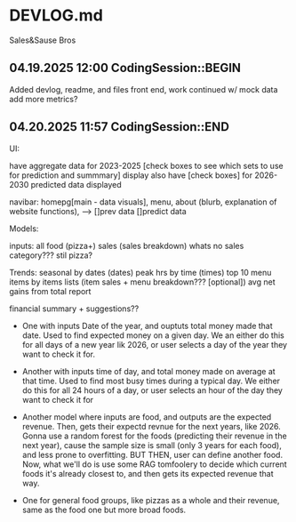 # DEVLOG.md

Sales&Sause Bros

## 04.19.2025 12:00 CodingSession::BEGIN

Added devlog, readme, and files
front end, work continued w/ mock data
add more metrics?

## 04.20.2025 11:57 CodingSession::END

UI: 

have aggregate data for 2023-2025 [check boxes to see which sets to use for prediction and summmary] display
also have [check boxes] for 2026-2030 predicted data displayed

navibar: homepg[main - data visuals],    menu,      about (blurb, explanation of website functions), 
          \--> []prev data []predict data


Models:

inputs:
all food (pizza+) sales (sales breakdown)
whats no sales category??? stil pizza?

Trends:
seasonal by dates (dates)
peak hrs by time (times)
top 10 menu items by items lists (item sales + menu breakdown??? [optional])
avg net gains from total report

financial summary + suggestions??

- One with inputs Date of the year, and ouptuts total money made that date. Used to find expected money on a given day. We an either do this for all days of a new year lik 2026, or user selects a day of the year they want to check it for.

- Another with inputs time of day, and total money made on average at that time. Used to find most busy times during a typical day. We either do this for all 24 hours of a day, or user selects an hour of the day they want to check it for

- Another model where inputs are food, and outputs are the expected revenue. Then, gets their expectd revnue for the next years, like 2026. Gonna use a random forest for the foods (predicting their revenue in the next year), cause the sample size is small (only 3 years for each food), and less prone to overfitting. BUT THEN, user can define another food. Now, what we'll do is use some RAG tomfoolery to decide which current foods it's already closest to, and then gets its expected revenue that way.

- One for general food groups, like pizzas as a whole and their revenue, same as the food one but more broad foods.

